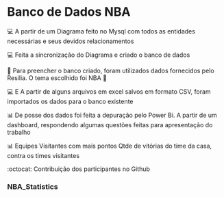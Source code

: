 # Banco de Dados NBA

:computer:   A partir de um Diagrama feito no Mysql com todos as entidades necessárias e seus devidos relacionamentos 

:computer:   Feita a sincronização do Diagrama e criado o banco de dados

:basketball:  Para preencher o banco criado, foram utilizados dados fornecidos pelo Resilia. O tema escolhido foi NBA :basket:

:computer:   E A partir de alguns arquivos em excel salvos em formato CSV, foram importados os dados para o banco existente

:bar_chart: De posse dos dados foi feita a depuração pelo Power Bi.
            A partir de um dashboard, respondendo algumas questões feitas para apresentação do trabalho


:bar_chart:  Equipes Visitantes com mais pontos
             Qtde de vitórias do time da casa, contra os times visitantes


:octocat: Contribuição dos participantes no Github


### NBA_Statistics
